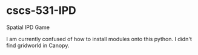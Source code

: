 cscs-531-IPD
============

 Spatial IPD Game 


 I am currently confused of how to install modules onto this python. I didn't find gridworld in Canopy. 
 

